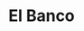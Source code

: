 ---
title: El Banco
nombre_comunidad: El Banco
municipio: Anorí
departamento: Antioquia
descripcion: >-
  Vereda con una JAC activa y presencia de varios liderazgos juveniles. En su
  mayoría, la vereda está compuesta por personas de la misma familia, Sus
  actividades económicas están basada en el café, y la minería sobre el río
  anorí. 
num_personas: 0
num_familias: 45
min_distancia_casco_urbano: 60
km_distancia_casco_urbano: 20
vias_acceso: >-
  Se puede acceder mediante carretera destapada, por lo que se aconseja llegar
  en 4*4 ya que el estado de la vía es regular y hay riesgos de derrumbe
infraestructura_comunitaria:
  - Instituciones educativas
  - Espacios deportivos
notas_infraestructura_comunitaria: ''
liderazgo_comunidad:
  - >-
    Hay una JAC activa (60 personas) conformada por comités de salud - deporte y
    trabajo.

    Presencia de liderazgos juveniles acompañados por COREDI (Corporación
    Educativa para el Desarrollo Integral). Se acostumbra la juntanza
    comunitaria
inclusion_diversidad_genero: |-
  Hay una incipiente organización de mujeres impulsada a través del programa, 
  Hay un liderazgo muy significativo de los jóvenes en la vereda.
comentarios_conectividad: Mala señal solo funciona con antena
punto_SOLE: Aula Digital en COREDI.
comentarios_punto_SOLE:
  - https://padlet.com/comunidadelbanco/lfr3yd33tropwygy
ppales_actividades_economicas_vocacion_productiva:
  - Agricultura
  - Ganadería
  - Minería
  - Avicultura
  - Piscicultura
comentarios_ppales_actividades_economicas_vocacion_productiva: ''
comunidad_sostenible_uso_suelo: null
org_con_proyeccion: []
servicios_publicos_comunidades_focalizadas: []
comunidades_focalizadas_educacion_infraestructura_educativa:
  - Insitución Educativa para básica primaria
  - Sede de COREDÍ
comunidades_focalizadas_practicas_organizativas:
  - Asambleas comunitarias
  - Espacios de esparcimiento
conectividad_minima: Regular
iniciativas_priorizadas:
  - >-
    El programa trabajó por fortalecer los medios de vida de las familias
    campesinas con la adopción y apropiación de nuevas tecnologías
  - '  en el manejo de modelos de ganadería silvopastoril sostenibles que promueva una producción sostenible ambientalmente.'
org_focalizada: []
riesgo: ''
otros_programas_USAID: []
alianzas_colaboradores: []
posibilidad_iniciativas_conjuntas_aliados_2: []
actividades_ocio: []
medios_comunicacion_narrativas_locales:
  - Anorí Stereo
num_visitas_realizadas: 4
num_diagnosticos_rurales_participativos_realizados: 1
infraestructura_salud_atencion_psicosocial: []
notas_infraestructura_salud_atencion_psicosocial: >-
  A través de la alianza HOMO - USAID - OIM, el ESE HOSPITAL SAN JUAN DE DIOS
  ofrece servicios de telemedicina para psicología, psiquiatría y fisioterapia.
num_visitas_predio: 16
grafica_ubicacion_geografica: /charts/municipios/anori/ubicacion_geografica.html
url: /reportes/el-banco
layout: comunidad
download_file: /reportes/el-banco.pdf

---